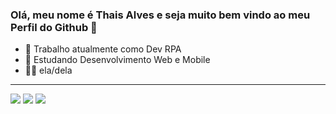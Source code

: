 ### Olá, meu nome é Thais Alves  e seja muito bem vindo ao meu Perfil do Github 👀

- 🔭 Trabalho atualmente como Dev RPA
- 🌱 Estudando Desenvolvimento Web e Mobile
- 🏳️‍🌈 ela/dela 
  &nbsp;

<!-- <div align="center">
  <a href="https://github.com/ThaisAlves7">
  <img height="180em" src="https://github-readme-stats.vercel.app/api?username=ThaisAlves7&show_icons=true&theme=tokyonight&include_all_commits=true&count_private=true"/>
  <img height="180em" src="https://github-readme-stats.vercel.app/api/top-langs/?username=ThaisAlves7&layout=compact&langs_count=7&theme=tokyonight"/>
</div>
<div style="display: inline_block"><br>
  <img align="center" alt="Thais-Python" height="30" width="40" src="https://raw.githubusercontent.com/devicons/devicon/master/icons/python/python-original.svg">
  <img align="center" alt="Thais-HTML" height="30" width="40" src="https://raw.githubusercontent.com/devicons/devicon/master/icons/html5/html5-original.svg">
  <img align="center" alt="Thais-CSS" height="30" width="40" src="https://raw.githubusercontent.com/devicons/devicon/master/icons/css3/css3-original.svg">
  <img align="center" alt="Thais-Js" height="30" width="40" src="https://raw.githubusercontent.com/devicons/devicon/master/icons/javascript/javascript-plain.svg">
  <img align="center" alt="Thais-Ts" height="30" width="40" src="https://raw.githubusercontent.com/devicons/devicon/master/icons/typescript/typescript-plain.svg">
  <img align="center" alt="Thais-React" height="30" width="40" src="https://raw.githubusercontent.com/devicons/devicon/master/icons/react/react-original.svg">   
</div>
 -->
---

<div>
  <a href="https://linkedin.com/in/thais-alves7/" target="_blank"><img src="https://img.shields.io/badge/-LinkedIn-%230077B5?style=for-the-badge&logo=linkedin&logoColor=white" target="_blank"></a>
  <a href = "mailto:thacruzz007@gmail.com"><img src="https://img.shields.io/badge/Gmail-D14836?style=for-the-badge&logo=gmail&logoColor=white" target="_blank"></a>
  <a href="https://t.me/Tha_Alves7" target="_blank"><img src="https://img.shields.io/badge/Telegram-2CA5E0?style=for-the-badge&logo=telegram&logoColor=white" target="_blank"></a>
</div>
